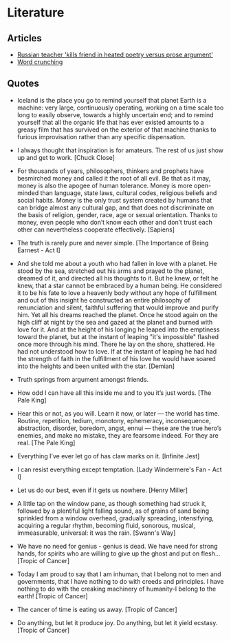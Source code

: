 # Literature

## Articles

- [Russian teacher 'kills friend in heated poetry versus prose argument'](https://www.independent.co.uk/news/world/europe/russian-teacher-kills-friend-in-heated-poetry-versus-prose-argument-9095784.html)
- [Word crunching](https://brianbilston.com/2015/01/29/word-crunching/)

## Quotes

- Iceland is the place you go to remind yourself that planet Earth is a machine: very large, continuously operating, working on a time scale too long to easily observe, towards a highly uncertain end; and to remind yourself that all the organic life that has ever existed amounts to a greasy film that has survived on the exterior of that machine thanks to furious improvisation rather than any specific dispensation.

- I always thought that inspiration is for amateurs. The rest of us just show up and get to work. [Chuck Close]
- For thousands of years, philosophers, thinkers and prophets have besmirched money and called it the root of all evil. Be that as it may, money is also the apogee of human tolerance. Money is more open-minded than language, state laws, cultural codes, religious beliefs and social habits. Money is the only trust system created by humans that can bridge almost any cultural gap, and that does not discriminate on the basis of religion, gender, race, age or sexual orientation. Thanks to money, even people who don’t know each other and don’t trust each other can nevertheless cooperate effectively. [Sapiens]
- The truth is rarely pure and never simple. [The Importance of Being Earnest - Act I]
- And she told me about a youth who had fallen in love with a planet. He stood by the sea, stretched out his arms and prayed to the planet, dreamed of it, and directed all his thoughts to it. But he knew, or felt he knew, that a star cannot be embraced by a human being. He considered it to be his fate to love a heavenly body without any hope of fulfillment and out of this insight he constructed an entire philosophy of renunciation and silent, faithful suffering that would improve and purify him. Yet all his dreams reached the planet. Once he stood again on the high cliff at night by the sea and gazed at the planet and burned with love for it. And at the height of his longing he leaped into the emptiness toward the planet, but at the instant of leaping "it's impossible" flashed once more through his mind. There he lay on the shore, shattered. He had not understood how to love. If at the instant of leaping he had had the strength of faith in the fulfillment of his love he would have soared into the heights and been united with the star. [Demian]
- Truth springs from argument amongst friends.
- How odd I can have all this inside me and to you it’s just words. [The Pale King]
- Hear this or not, as you will. Learn it now, or later — the world has time. Routine, repetition, tedium, monotony, ephemeracy, inconsequence, abstraction, disorder, boredom, angst, ennui — these are the true hero’s enemies, and make no mistake, they are fearsome indeed. For they are real. [The Pale King]
- Everything I’ve ever let go of has claw marks on it. [Infinite Jest]
- I can resist everything except temptation. [Lady Windermere's Fan - Act I]
- Let us do our best, even if it gets us nowhere. [Henry Miller]
- A little tap on the window pane, as though something had struck it, followed by a plentiful light falling sound, as of grains of sand being sprinkled from a window overhead, gradually spreading, intensifying, acquiring a regular rhythm, becoming fluid, sonorous, musical, immeasurable, universal: it was the rain. [Swann's Way]
- We have no need for genius - genius is dead. We have need for strong hands, for spirits who are willing to give up the ghost and put on flesh... [Tropic of Cancer]
- Today I am proud to say that I am inhuman, that I belong not to men and governments, that I have nothing to do with creeds and principles. I have nothing to do with the creaking machinery of humanity-I belong to the earth! [Tropic of Cancer]
- The cancer of time is eating us away. [Tropic of Cancer]
- Do anything, but let it produce joy. Do anything, but let it yield ecstasy. [Tropic of Cancer]
